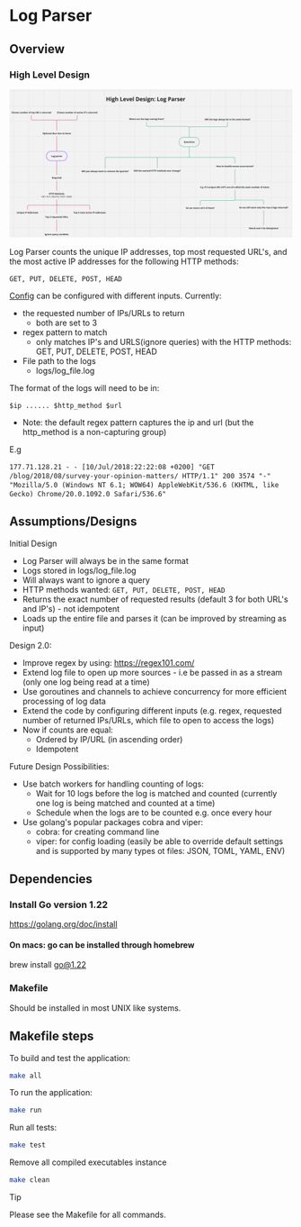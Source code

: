 # Log Parser

## Overview

### High Level Design

![docs/images/log_parser_hld.png](docs/images/log_parser_hld.png)

Log Parser counts the unique IP addresses, top most requested URL's, and the most active IP addresses for the following HTTP methods:

```text
GET, PUT, DELETE, POST, HEAD
```

[Config](config/config.json) can be configured with different inputs.
Currently:

- the requested number of IPs/URLs to return
  - both are set to 3
- regex pattern to match
  - only matches IP's and URLS(ignore queries) with the HTTP methods: GET, PUT, DELETE, POST, HEAD
- File path to the logs
  - logs/log_file.log

The format of the logs will need to be in:

```text
$ip ...... $http_method $url
```

- Note: the default regex pattern captures the ip and url (but the http_method is a non-capturing group)

E.g

```text
177.71.128.21 - - [10/Jul/2018:22:22:08 +0200] "GET /blog/2018/08/survey-your-opinion-matters/ HTTP/1.1" 200 3574 "-" "Mozilla/5.0 (Windows NT 6.1; WOW64) AppleWebKit/536.6 (KHTML, like Gecko) Chrome/20.0.1092.0 Safari/536.6"
```

## Assumptions/Designs

Initial Design

- Log Parser will always be in the same format
- Logs stored in logs/log_file.log
- Will always want to ignore a query
- HTTP methods wanted: `GET, PUT, DELETE, POST, HEAD`
- Returns the exact number of requested results (default 3 for both URL's and IP's) - not idempotent
- Loads up the entire file and parses it (can be improved by streaming as input)

Design 2.0:

- Improve regex by using: <https://regex101.com/>
- Extend log file to open up more sources - i.e be passed in as a stream (only one log being read at a time)
- Use goroutines and channels to achieve concurrency for more efficient processing of log data
- Extend the code by configuring different inputs (e.g. regex, requested number of returned IPs/URLs, which file to open to access the logs)
- Now if counts are equal:
  - Ordered by IP/URL (in ascending order)
  - Idempotent

Future Design Possibilities:

- Use batch workers for handling counting of logs:
  - Wait for 10 logs before the log is matched and counted (currently one log is being matched and counted at a time)
  - Schedule when the logs are to be counted e.g. once every hour
- Use golang's popular packages cobra and viper:
  - cobra: for creating command line
  - viper: for config loading (easily be able to override default settings and is supported by many types ot files: JSON, TOML, YAML, ENV)

## Dependencies

### Install Go version 1.22

<https://golang.org/doc/install>

#### On macs: go can be installed through homebrew

brew install go@1.22

### Makefile

Should be installed in most UNIX like systems.

## Makefile steps

To build and test the application:

```sh
make all
```

To run the application:

```sh
make run
```

Run all tests:

```sh
make test
```

Remove all compiled executables instance

```sh
make clean
```

> [!TIP]
Please see the Makefile for all commands.
